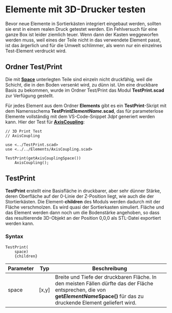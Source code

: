 # Elemente mit 3D-Drucker testen

Bevor neue Elemente in Sortierkästen integriert eingebaut werden, sollten sie erst in einem realen Druck getestet werden. Ein Fehlversuch für eine ganze Box ist leider ziemlich teuer. Wenn dann der Kasten weggeworfen werden muss, weil eines der Teile nicht in das verwendete Element passt, ist das ärgerlich und für die Umwelt schlimmer, als wenn nur ein einzelnes Test-Element verdruckt wird.

## Ordner Test/Print

Die mit [__Space__](ModelBase/Space.md) unterlegten Teile sind einzeln nicht druckfähig, weil die Schicht, die in den Boden versenkt wird, zu dünn ist. Um eine druckbare Basis zu bekommen, wurde im Ordner Test/Print das Modul __TestPrint.scad__ zur Verfügung gestellt.

Für jedes Element aus dem Ordner __Elements__ gibt es ein __TestPrint__-Skript mit dem Namensschema __TestPrint*ElementName*.scad__, das für parameterlose Elemente vollständig mit dem VS-Code-Snippet *3dpt* generiert werden kann. Hier der Test für [__AxisCoupling__](Elements/AxisCoupling.md):

```
// 3D Print Test
// AxisCoupling

use <../TestPrint.scad>
use <../../Elements/AxisCoupling.scad>

TestPrint(getAxisCouplingSpace())
    AxisCoupling();
```

## TestPrint
__TestPrint__ erstellt eine Basisfläche in druckbarer, aber sehr dünner Stärke, deren Oberfläche auf der 0-Linie der Z-Position liegt, wie auch die der Stortierkästen. Die Element-__children__ des Moduls werden dadurch mit der Fläche verschmolzen. Es wird quasi der Sortierkasten simuliert. Fläche und das Element werden dann noch um die Bodenstärke angehoben, so dass das resultierende 3D-Objekt an der Position 0,0,0 als STL-Datei exportiert werden kann.

### Syntax
```
TestPrint(
    space)
    {children}
```

| Parameter | Typ | Beschreibung |
| ------ | ------ | ------ |
| space | \[x,y] | Breite und Tiefe der druckbaren Fläche. In den meisten Fällen dürfte das der Fläche entsprechen, die von __get*ElementName*Space()__ für das zu druckende Element geliefert wird. |

